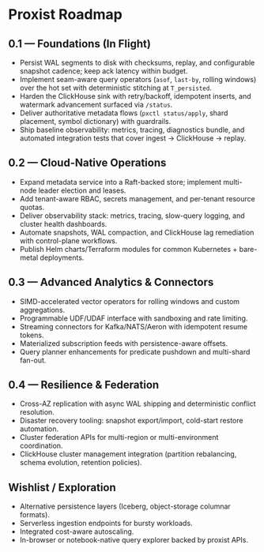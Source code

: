 # Proxist Roadmap

## 0.1 — Foundations (In Flight)

- Persist WAL segments to disk with checksums, replay, and configurable snapshot cadence; keep ack latency within budget.
- Implement seam-aware query operators (`asof`, `last-by`, rolling windows) over the hot set with deterministic stitching at `T_persisted`.
- Harden the ClickHouse sink with retry/backoff, idempotent inserts, and watermark advancement surfaced via `/status`.
- Deliver authoritative metadata flows (`pxctl status/apply`, shard placement, symbol dictionary) with guardrails.
- Ship baseline observability: metrics, tracing, diagnostics bundle, and automated integration tests that cover ingest → ClickHouse → replay.

## 0.2 — Cloud-Native Operations

- Expand metadata service into a Raft-backed store; implement multi-node leader election and leases.
- Add tenant-aware RBAC, secrets management, and per-tenant resource quotas.
- Deliver observability stack: metrics, tracing, slow-query logging, and cluster health dashboards.
- Automate snapshots, WAL compaction, and ClickHouse lag remediation with control-plane workflows.
- Publish Helm charts/Terraform modules for common Kubernetes + bare-metal deployments.

## 0.3 — Advanced Analytics & Connectors

- SIMD-accelerated vector operators for rolling windows and custom aggregations.
- Programmable UDF/UDAF interface with sandboxing and rate limiting.
- Streaming connectors for Kafka/NATS/Aeron with idempotent resume tokens.
- Materialized subscription feeds with persistence-aware offsets.
- Query planner enhancements for predicate pushdown and multi-shard fan-out.

## 0.4 — Resilience & Federation

- Cross-AZ replication with async WAL shipping and deterministic conflict resolution.
- Disaster recovery tooling: snapshot export/import, cold-start restore automation.
- Cluster federation APIs for multi-region or multi-environment coordination.
- ClickHouse cluster management integration (partition rebalancing, schema evolution, retention policies).

## Wishlist / Exploration

- Alternative persistence layers (Iceberg, object-storage columnar formats).
- Serverless ingestion endpoints for bursty workloads.
- Integrated cost-aware autoscaling.
- In-browser or notebook-native query explorer backed by proxist APIs.
